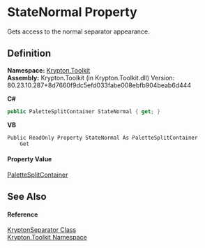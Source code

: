 # StateNormal Property


Gets access to the normal separator appearance.



## Definition
**Namespace:** <a href="79d2eac2-21f4-54ff-7552-b20c33c30600.md">Krypton.Toolkit</a>  
**Assembly:** Krypton.Toolkit (in Krypton.Toolkit.dll) Version: 80.23.10.287+8d7660f9dc5efd033fabe008ebfb904beab6d444

**C#**
``` C#
public PaletteSplitContainer StateNormal { get; }
```
**VB**
``` VB
Public ReadOnly Property StateNormal As PaletteSplitContainer
	Get
```



#### Property Value
<a href="d2ce34a1-9e3e-15c9-2d4a-789e694c799f.md">PaletteSplitContainer</a>

## See Also


#### Reference
<a href="993e33a0-5b08-b97e-54c6-9331cc90a932.md">KryptonSeparator Class</a>  
<a href="79d2eac2-21f4-54ff-7552-b20c33c30600.md">Krypton.Toolkit Namespace</a>  
